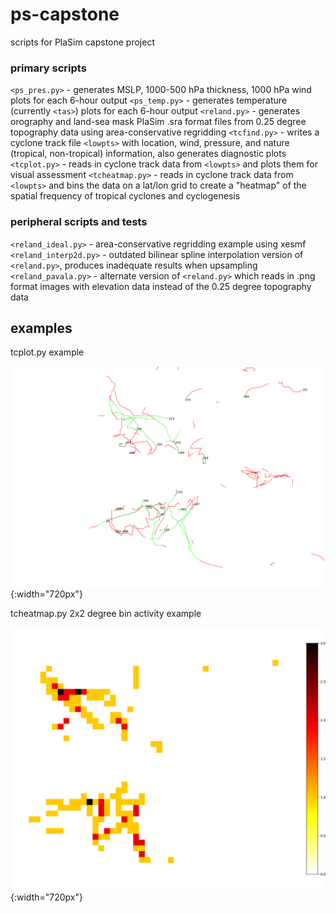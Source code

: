 # ps-capstone

scripts for PlaSim capstone project

### primary scripts

`<ps_pres.py>` - generates MSLP, 1000-500 hPa thickness, 1000 hPa wind plots for each 6-hour output
`<ps_temp.py>` - generates temperature (currently `<tas>`) plots for each 6-hour output
`<reland.py>` - generates orography and land-sea mask PlaSim .sra format files from 0.25 degree topography data using area-conservative regridding
`<tcfind.py>` - writes a cyclone track file `<lowpts>` with location, wind, pressure, and nature (tropical, non-tropical) information, also generates diagnostic plots
`<tcplot.py>` - reads in cyclone track data from `<lowpts>` and plots them for visual assessment
`<tcheatmap.py>` - reads in cyclone track data from `<lowpts>` and bins the data on a lat/lon grid to create a "heatmap" of the spatial frequency of tropical cyclones and cyclogenesis


### peripheral scripts and tests

`<reland_ideal.py>` - area-conservative regridding example using xesmf
`<reland_interp2d.py>` - outdated bilinear spline interpolation version of `<reland.py>`, produces inadequate results when upsampling
`<reland_pavala.py>` - alternate version of `<reland.py>` which reads in .png format images with elevation data instead of the 0.25 degree topography data

## examples

tcplot.py example

![cyclone tracks](./images/tracks_zoom.png){:width="720px"}

tcheatmap.py 2x2 degree bin activity example

![heatmap](./images/heatmap_activity_zoom.png){:width="720px"}
